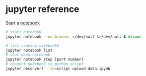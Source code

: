 # jupyter reference

Start a [notebook](http://localhost:8888/tree)

```bash
# start notebook
jupyter notebook --no-browser </dev/null &>/dev/null & disown
```

```bash
# list running notebookk
jupyter notebook list
# shut down notebook
jupyter notebook stop [port number]
# convert notebook to python script
jupyter nbconvert --to=script upload-data.ipynb
```